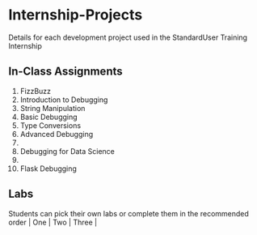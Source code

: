 # Internship-Projects
Details for each development project used in the StandardUser Training Internship


## In-Class Assignments

 1. FizzBuzz
 2. Introduction to Debugging
 3. String Manipulation
 4. Basic Debugging
 5. Type Conversions
 6. Advanced Debugging
 7. 
 8. Debugging for Data Science
 9. 
10. Flask Debugging

## Labs
Students can pick their own labs or complete them in the recommended order
| One | Two | Three |
